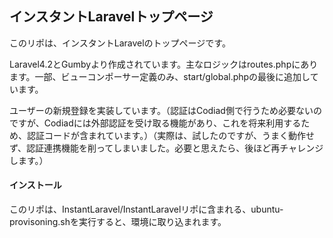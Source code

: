 ## インスタントLaravelトップページ

このリポは、インスタントLaravelのトップページです。

Laravel4.2とGumbyより作成されています。主なロジックはroutes.phpにあります。一部、ビューコンポーサー定義のみ、start/global.phpの最後に追加しています。

ユーザーの新規登録を実装しています。（認証はCodiad側で行うため必要ないのですが、Codiadには外部認証を受け取る機能があり、これを将来利用するため、認証コードが含まれています。）（実際は、試したのですが、うまく動作せず、認証連携機能を削ってしまいました。必要と思えたら、後ほど再チャレンジします。）

#### インストール

このリポは、InstantLaravel/InstantLaravelリポに含まれる、ubuntu-provisoning.shを実行すると、環境に取り込まれます。
